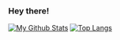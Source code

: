 ### Hey there!
[![My Github Stats](https://github-readme-stats.vercel.app/api?username=red-elka&count_private=true&hide_border=true&show_icons=true&&bg_color=0d1117&text_color=ebf1f7&icon_color=1f6feb&title_color=1f6fe&hide_title=)](https://github.com/red-elka/)
[![Top Langs](https://github-readme-stats.vercel.app/api/top-langs/?username=red-elka&bg_color=0d1117&layout=compact&hide_border=true&text_color=ebf1f7&title_color=1f6fe)](https://github.com/red-elka)
